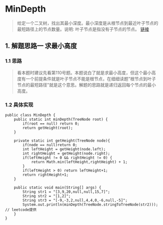 # MinDepth
> 给定一个二叉树，找出其最小深度。最小深度是从根节点到最近叶子节点的最短路径上的节点数量。说明: 叶子节点是指没有子节点的节点。 [链接](https://leetcode-cn.com/problems/minimum-depth-of-binary-tree/)
## 1. 解题思路一 求最小高度
### 1.1 思路
> 看本题时建议先看第110号题。本题说白了就是求最小高度，但这个最小高度有一个前提条件就是叶子节点不能是根节点，在细细读题"根节点到叶子节点的最短路径"就是这个意思。解题的思路就是递归返回每个节点的最小高度。
### 1.2 具体实现
```
public class MinDepth {
    public static int minDepth(TreeNode root) {
        if(root == null) return 0;
        return getHeight(root);
    }

    private static int getHeight(TreeNode node){
        if(node == null)return 0;
        int leftHeight = getHeight(node.left);
        int rightHeight = getHeight(node.right);
        if(leftHeight != 0 && rightHeight != 0) {
            return Math.min(leftHeight,rightHeight) + 1;
        }
        if(leftHeight > 0) return leftHeight+1;
        return rightHeight+1;
    }

    public static void main(String[] args) {
        String str1 = "[3,9,20,null,null,15,7]";
        String str2 = "[1,2]";
        String str3 = "[-9,-3,2,null,4,4,0,-6,null,-5]";
        System.out.println(minDepth(TreeNode.stringToTreeNode(str2))); // leetcode提供
    }
}
```